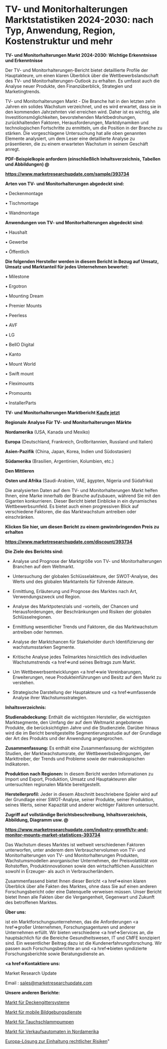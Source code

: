 # TV- und Monitorhalterungen Marktstatistiken 2024-2030: nach Typ, Anwendung, Region, Kostenstruktur und mehr

<strong>TV- und Monitorhalterungen Markt 2024-2030: Wichtige Erkenntnisse und Erkenntnisse</strong>

Der TV- und Monitorhalterungen-Bericht bietet detaillierte Profile der Hauptakteure, um einen klaren Überblick über die Wettbewerbslandschaft des TV- und Monitorhalterungen-Outlook zu erhalten. Es umfasst auch die Analyse neuer Produkte, den Finanzüberblick, Strategien und Marketingtrends.

TV- und Monitorhalterungen Markt - Die Branche hat in den letzten zehn Jahren ein solides Wachstum verzeichnet, und es wird erwartet, dass sie in den kommenden Jahrzehnten viel erreichen wird. Daher ist es wichtig, alle Investitionsmöglichkeiten, bevorstehenden Marktbedrohungen, zurückhaltenden Faktoren, Herausforderungen, Marktdynamiken und technologischen Fortschritte zu ermitteln, um die Position in der Branche zu stärken. Die vorgeschlagene Untersuchung hat alle oben genannten Elemente analysiert, um dem Leser eine detaillierte Analyse zu präsentieren, die zu einem erwarteten Wachstum in seinem Geschäft anregt.



<strong><b>PDF-Beispielkopie anfordern (einschließlich Inhaltsverzeichnis, Tabellen und Abbildungen) @ </b></strong>

<strong><a href=https://www.marketresearchupdate.com/sample/393734>

<strong>https://www.marketresearchupdate.com/sample/393734</u></a></strong></strong>



<strong>Arten von TV- und Monitorhalterungen abgedeckt sind:</strong>

• Deckenmontage

• Tischmontage

• Wandmontage



<strong>Anwendungen von TV- und Monitorhalterungen abgedeckt sind:</strong>

• Haushalt

• Gewerbe

• Öffentlich



<strong>Die folgenden Hersteller werden in diesem Bericht in Bezug auf Umsatz, Umsatz und Marktanteil für jedes Unternehmen bewertet:</strong>

• Milestone

• Ergotron

• Mounting Dream

• Premier Mounts

• Peerless

• AVF

• LG

• BellO Digital

• Kanto

• Mount World

• Swift mount

• Fleximounts

• Promounts

• InstallerParts



<strong>TV- und Monitorhalterungen Marktbericht <a href=https://www.marketresearchupdate.com/buynow/393734>Kaufe jetzt</a></strong>



<strong>Regionale Analyse Für TV- und Monitorhalterungen Märkte</strong>



<strong>Nordamerika</strong> (USA, Kanada und Mexiko)



<strong>Europa</strong> (Deutschland, Frankreich, Großbritannien, Russland und Italien)



<strong>Asien-Pazifik</strong> (China, Japan, Korea, Indien und Südostasien)



<strong>Südamerika</strong> (Brasilien, Argentinien, Kolumbien, etc.)



<strong>Den Mittleren</strong> 

<strong>Osten und Afrika</strong> (Saudi-Arabien, VAE, ägypten, Nigeria und Südafrika)

Die analysierten Daten auf dem TV- und Monitorhalterungen Markt helfen Ihnen, eine Marke innerhalb der Branche aufzubauen, während Sie mit den Giganten konkurrieren. Dieser Bericht bietet Einblicke in ein dynamisches Wettbewerbsumfeld. Es bietet auch einen progressiven Blick auf verschiedene Faktoren, die das Marktwachstum antreiben oder einschränken.



<strong>Klicken Sie hier, um diesen Bericht zu einem gewinnbringenden Preis zu erhalten
</strong>

<strong><a href=https://www.marketresearchupdate.com/discount/393734>https://www.marketresearchupdate.com/discount/393734</b></u></strong></a>



<strong>Die Ziele des Berichts sind:</strong>

- Analyse und Prognose der Marktgröße von TV- und Monitorhalterungen Branchen auf dem Weltmarkt.

- Untersuchung der globalen Schlüsselakteure, der SWOT-Analyse, des Werts und des globalen Marktanteils für führende Akteure.

- Ermittlung, Erläuterung und Prognose des Marktes nach Art, Verwendungszweck und Region.

- Analyse des Marktpotenzials und -vorteils, der Chancen und Herausforderungen, der Beschränkungen und Risiken der globalen Schlüsselregionen.

- Ermittlung wesentlicher Trends und Faktoren, die das Marktwachstum antreiben oder hemmen.

- Analyse der Marktchancen für Stakeholder durch Identifizierung der wachstumsstarken Segmente.

- Kritische Analyse jedes Teilmarktes hinsichtlich des individuellen Wachstumstrends <a href=>und</a> seines Beitrags zum Markt.

- Um Wettbewerbsentwicklungen <a href=>wie</a> Vereinbarungen, Erweiterungen, neue Produkteinführungen und Besitz auf dem Markt zu verstehen.

- Strategische Darstellung der Hauptakteure und <a href=>umfas</a>sende Analyse ihrer Wachstumsstrategien.



<strong>Inhaltsverzeichnis:</strong>



<strong>Studienabdeckung:</strong> Enthält die wichtigsten Hersteller, die wichtigsten Marktsegmente, den Umfang der auf dem Weltmarkt angebotenen Produkte, die berücksichtigten Jahre und die Studienziele. Darüber hinaus wird die im Bericht bereitgestellte Segmentierungsstudie auf der Grundlage der Art des Produkts und der Anwendung angesprochen.



<strong>Zusammenfassung:</strong> Es enthält eine Zusammenfassung der wichtigsten Studien, der Marktwachstumsrate, der Wettbewerbsbedingungen, der Markttreiber, der Trends und Probleme sowie der makroskopischen Indikatoren.



<strong>Produktion nach Regionen:</strong> In diesem Bericht werden Informationen zu Import und Export, Produktion, Umsatz und Hauptakteuren aller untersuchten regionalen Märkte bereitgestellt.



<strong>Herstellerprofil:</strong> Jeder in diesem Abschnitt beschriebene Spieler wird auf der Grundlage einer SWOT-Analyse, seiner Produkte, seiner Produktion, seines Werts, seiner Kapazität und anderer wichtiger Faktoren untersucht.



<strong><b>Zugriff auf vollständige Berichtsbeschreibung, Inhaltsverzeichnis, Abbildung, Diagramm usw. @ </b></strong>

<strong><a href=https://www.marketresearchupdate.com/industry-growth/tv-and-monitor-mounts-market-statistices-393734>https://www.marketresearchupdate.com/industry-growth/tv-and-monitor-mounts-market-statistices-393734</a></strong>

Das Wachstum dieses Marktes ist weltweit verschiedenen Faktoren unterworfen, unter anderem dem Verbrauchervolumen von TV- und Monitorhalterungen von TV- und Monitorhalterungen Produkten, Wachstumsmodellen anorganischer Unternehmen, der Preisvolatilität von Rohstoffen, Produktinnovationen sowie den wirtschaftlichen Aussichten sowohl in Erzeuger- als auch in Verbraucherländern.

Zusammenfassend bietet Ihnen dieser Bericht <a href=>einen</a> klaren Überblick über alle Fakten des Marktes, ohne dass Sie auf einen anderen Forschungsbericht oder eine Datenquelle verweisen müssen. Unser Bericht bietet Ihnen alle Fakten über die Vergangenheit, Gegenwart und Zukunft des betroffenen Marktes.



<strong>Über uns:</strong>

 ist ein Marktforschungsunternehmen, das die Anforderungen <a href=>großer</a> Unternehmen, Forschungsagenturen und anderer Unternehmen erfüllt. Wir bieten verschiedene <a href=>Services</a> an, die hauptsächlich für die Bereiche Gesundheitswesen, IT und CMFE konzipiert sind. Ein wesentlicher Beitrag dazu ist die Kundenerfahrungsforschung. Wir passen auch Forschungsberichte an und <a href=>bieten</a> syndizierte Forschungsberichte sowie Beratungsdienste an.



<strong><a href=>Kontaktiere uns:</a></strong>

Market Research Update

Email : sales@marketresearchupdate.com



<strong>Unsere anderen Berichte:</strong>

<a href=https://www.linkedin.com/pulse/ceiling-grid-system-market-has-huge-growth>Markt für Deckengittersysteme</a>

<a href=https://www.linkedin.com/pulse/mobile-imaging-services-market-analysis-segment>Markt für mobile Bildgebungsdienste</a>

<a href=https://www.linkedin.com/pulse/submersible-slurry-pumps-market-sizing-up-anticipating>Markt für Tauchschlammpumpen</a>

<a href=https://www.linkedin.com/pulse/north-america-vending-machines-market-size-2023>Markt für Verkaufsautomaten in Nordamerika</a>

<a href=https://www.linkedin.com/pulse/europe-legal-risk-compliance-solution>Europa-Lösung zur Einhaltung rechtlicher Risiken</a>"

